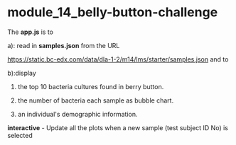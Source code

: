# module_14_belly-button-challenge


The **app.js** is to 

a): read in **samples.json** from the URL

https://static.bc-edx.com/data/dla-1-2/m14/lms/starter/samples.json and to 


b):display

1. the top 10 bacteria cultures found in berry button.

2. the number of bacteria each sample as bubble chart.

3. an individual's demographic information.

**interactive**  - Update all the plots when a new sample (test subject ID No) is selected



